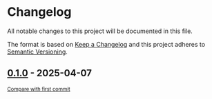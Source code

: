 # Changelog

All notable changes to this project will be documented in this file.

The format is based on [Keep a Changelog](http://keepachangelog.com/en/1.0.0/)
and this project adheres to [Semantic Versioning](http://semver.org/spec/v2.0.0.html).

<!-- insertion marker -->
## [0.1.0](https://github.com/tsypuk/aws-news/releases/tag/0.1.0) - 2025-04-07

<small>[Compare with first commit](https://github.com/tsypuk/aws-news/compare/582b86d9ba2f84f37d44b6db08b8f381bd11116d...0.1.0)</small>

